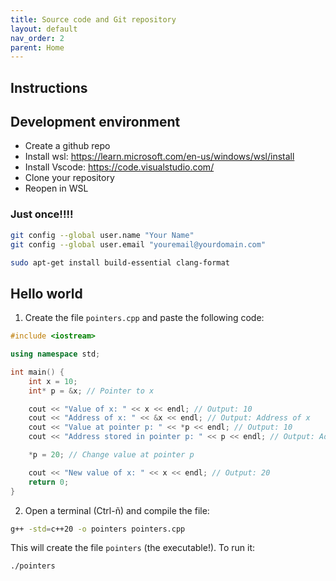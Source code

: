 ```yaml
---
title: Source code and Git repository
layout: default
nav_order: 2
parent: Home
---
```


## Instructions

## Development environment

- Create a github repo
- Install wsl: https://learn.microsoft.com/en-us/windows/wsl/install
- Install Vscode: https://code.visualstudio.com/ 
- Clone your repository
- Reopen in WSL

### Just once!!!!
```sh
git config --global user.name "Your Name"
git config --global user.email "youremail@yourdomain.com"
```

```sh
sudo apt-get install build-essential clang-format
```

## Hello world

1. Create the file `pointers.cpp` and paste the following code:

```c++
#include <iostream>

using namespace std;

int main() {
    int x = 10;
    int* p = &x; // Pointer to x

    cout << "Value of x: " << x << endl; // Output: 10
    cout << "Address of x: " << &x << endl; // Output: Address of x
    cout << "Value at pointer p: " << *p << endl; // Output: 10
    cout << "Address stored in pointer p: " << p << endl; // Output: Address of x

    *p = 20; // Change value at pointer p

    cout << "New value of x: " << x << endl; // Output: 20
    return 0;
}
```

2. Open a terminal (Ctrl-ñ) and compile the file:

```sh
g++ -std=c++20 -o pointers pointers.cpp
```

This will create the file `pointers` (the executable!).  To run it:

```sh
./pointers
```


